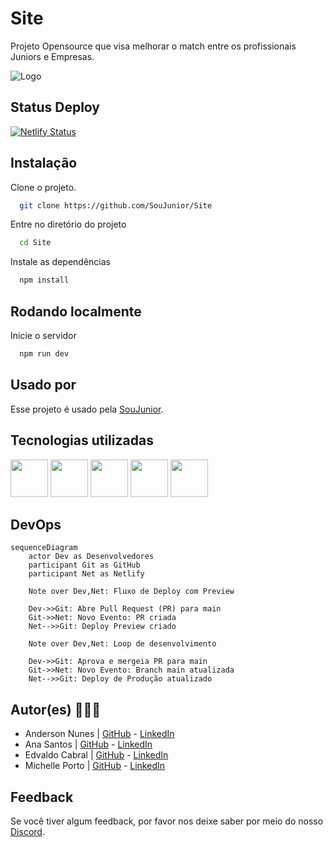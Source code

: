 # Site

Projeto Opensource que visa melhorar o match entre os profissionais Juniors e Empresas.

![Logo](./logo-soujunior.png)

## Status Deploy
[![Netlify Status](https://api.netlify.com/api/v1/badges/9ee40066-22ee-4b96-85a6-6025b2bb6533/deploy-status)](https://app.netlify.com/sites/soujunior/deploys)

## Instalação

Clone o projeto.

```bash
  git clone https://github.com/SouJunior/Site
```

Entre no diretório do projeto

```bash
  cd Site
```

Instale as dependências

```bash
  npm install
```

## Rodando localmente

Inicie o servidor

```bash
  npm run dev
```

## Usado por

Esse projeto é usado pela [SouJunior](https://github.com/SouJunior).

## Tecnologias utilizadas

<img src="https://cdn.jsdelivr.net/gh/devicons/devicon/icons/react/react-original-wordmark.svg" width="60" height="60" />  <img src="https://cdn.jsdelivr.net/gh/devicons/devicon/icons/nextjs/nextjs-original.svg" width="60" height="60"/>  <img src="https://cdn.jsdelivr.net/gh/devicons/devicon/icons/javascript/javascript-original.svg" width="60" height="60" /> <img src="https://cdn.jsdelivr.net/gh/devicons/devicon/icons/html5/html5-original.svg" width="60" height="60" />  <img src="https://cdn.jsdelivr.net/gh/devicons/devicon/icons/css3/css3-plain-wordmark.svg" width="60" height="60"/>

## DevOps

```mermaid
sequenceDiagram
    actor Dev as Desenvolvedores
    participant Git as GitHub
    participant Net as Netlify

    Note over Dev,Net: Fluxo de Deploy com Preview

    Dev->>Git: Abre Pull Request (PR) para main
    Git->>Net: Novo Evento: PR criada
    Net-->>Git: Deploy Preview criado
    
    Note over Dev,Net: Loop de desenvolvimento
    
    Dev->>Git: Aprova e mergeia PR para main
    Git->>Net: Novo Evento: Branch main atualizada
    Net-->>Git: Deploy de Produção atualizado
```

## Autor(es) 🙎🏻‍♂️

- Anderson Nunes | [GitHub](https://https://github.com/Dande94) - [LinkedIn](https://www.linkedin.com/in/anderson-nunes-000541225/)
- Ana Santos | [GitHub](https://github.com/SilviaLTeixeira) - [LinkedIn](https://www.linkedin.com/in/ana-saantos/)
- Edvaldo Cabral | [GitHub](https://github.com/edcabralc) - [LinkedIn](https://www.linkedin.com/in/edcabralc/)
- Michelle Porto | [GitHub](https://github.com/michelleporto/michelleporto) - [LinkedIn](https://www.linkedin.com/in/michelle-porto-ribeiro/)

## Feedback

Se você tiver algum feedback, por favor nos deixe saber por meio do nosso [Discord](https://discord.gg/naTaHgZZpz).
